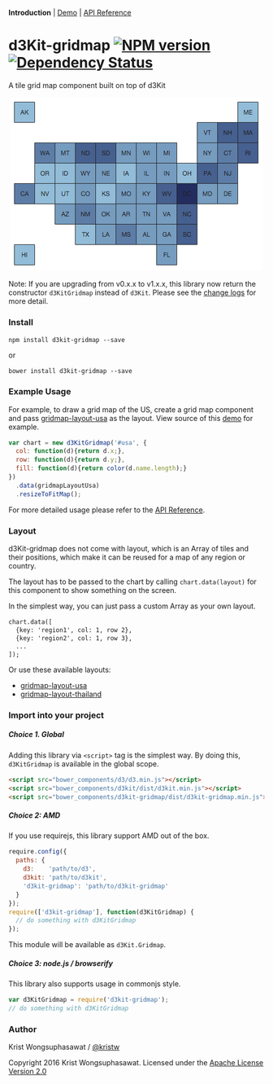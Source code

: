 **Introduction** |
[Demo](https://kristw.github.io/d3kit-gridmap/) |
[API Reference](https://github.com/kristw/d3kit-gridmap/blob/master/docs/api.md)

# d3Kit-gridmap [![NPM version][npm-image]][npm-url] [![Dependency Status][daviddm-image]][daviddm-url]

A tile grid map component built on top of d3Kit

<p align="center">
  <a href="http://kristw.github.io/d3kit-gridmap/" style="width:100%;">
    <img src="examples/thumbnail.png">
  </a>
</p>

Note: If you are upgrading from v0.x.x to v1.x.x, this library now return the constructor `d3KitGridmap` instead of `d3Kit`. Please see the [change logs](CHANGELOG.md) for more detail.

### Install

```
npm install d3kit-gridmap --save
```

or

```
bower install d3kit-gridmap --save
```

### Example Usage

For example, to draw a grid map of the US, create a grid map component and pass [gridmap-layout-usa](https://github.com/kristw/gridmap-layout-usa) as the layout. View source of this [demo](https://kristw.github.io/d3kit-gridmap/) for example.

```javascript
var chart = new d3KitGridmap('#usa', {
  col: function(d){return d.x;},
  row: function(d){return d.y;},
  fill: function(d){return color(d.name.length);}
})
  .data(gridmapLayoutUsa)
  .resizeToFitMap();
```

For more detailed usage please refer to the [API Reference](https://github.com/kristw/d3kit-gridmap/blob/master/docs/api.md).

### Layout

d3Kit-gridmap does not come with layout, which is an Array of tiles and their positions, which make it can be reused for a map of any region or country.

The layout has to be passed to the chart by calling `chart.data(layout)` for this component to show something on the screen.

In the simplest way, you can just pass a custom Array as your own layout.

```
chart.data([
  {key: 'region1', col: 1, row 2},
  {key: 'region2', col: 1, row 3},
  ...
]);
```

Or use these available layouts:

- [gridmap-layout-usa](https://github.com/kristw/gridmap-layout-usa)
- [gridmap-layout-thailand](https://github.com/kristw/gridmap-layout-thailand)

### Import into your project

##### Choice 1. Global

Adding this library via ```<script>``` tag is the simplest way. By doing this, ```d3KitGridmap``` is available in the global scope.

```html
<script src="bower_components/d3/d3.min.js"></script>
<script src="bower_components/d3kit/dist/d3kit.min.js"></script>
<script src="bower_components/d3kit-gridmap/dist/d3kit-gridmap.min.js"></script>
```

##### Choice 2: AMD

If you use requirejs, this library support AMD out of the box.

```javascript
require.config({
  paths: {
    d3:    'path/to/d3',
    d3kit: 'path/to/d3kit',
    'd3kit-gridmap': 'path/to/d3kit-gridmap'
  }
});
require(['d3kit-gridmap'], function(d3KitGridmap) {
  // do something with d3KitGridmap
});
```

This module will be available as ```d3Kit.Gridmap```.

##### Choice 3: node.js / browserify

This library also supports usage in commonjs style.

```javascript
var d3KitGridmap = require('d3kit-gridmap');
// do something with d3KitGridmap
```

### Author

Krist Wongsuphasawat / [@kristw](https://twitter.com/kristw)

Copyright 2016 Krist Wongsuphasawat.
Licensed under the [Apache License Version 2.0](http://www.apache.org/licenses/LICENSE-2.0)

[npm-image]: https://badge.fury.io/js/d3kit-gridmap.svg
[npm-url]: https://npmjs.org/package/d3kit-gridmap
[daviddm-image]: https://david-dm.org/kristw/d3kit-gridmap.svg?theme=shields.io
[daviddm-url]: https://david-dm.org/kristw/d3kit-gridmap
